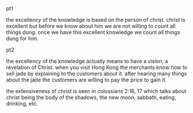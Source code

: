 pt1

the excellency of the knowledge is based on the person of christ.
christ is excellent but before we know about him we are not willing to count
all things dung. once we have this excellent knowledge we count all things dung for him.

pt2

the excellency of the knowledge actually means to have a vision, a revelation
of Christ. when you visit Hong Kong the merchants know how to sell jade by explaining to the customers about it. after hearing many things about the jade the customers are willing to pay the price to gain it.

the extensiveness of christ is seen in colossians 2:16, 17 which talks about christ being the body of the shadows, the new moon, sabbath, eating, drinking, etc.
